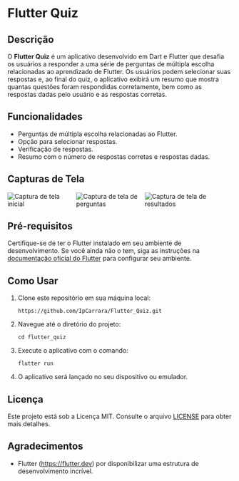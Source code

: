 # Flutter Quiz


## Descrição

O **Flutter Quiz** é um aplicativo desenvolvido em Dart e Flutter que desafia os usuários a responder a uma série de perguntas de múltipla escolha relacionadas ao aprendizado de Flutter. Os usuários podem selecionar suas respostas e, ao final do quiz, o aplicativo exibirá um resumo que mostra quantas questões foram respondidas corretamente, bem como as respostas dadas pelo usuário e as respostas corretas.

## Funcionalidades

- Perguntas de múltipla escolha relacionadas ao Flutter.
- Opção para selecionar respostas.
- Verificação de respostas.
- Resumo com o número de respostas corretas e respostas dadas.

## Capturas de Tela

<div class="box">
    <img src="https://drive.google.com/uc?export=view&id=1I8sHs4YydG3WXdLqOHfFhWCtI6GoLbNP" alt="Captura de tela inicial">
</div>
<div class="box">
    <img src="https://drive.google.com/uc?export=view&id=1ebV8qFE2QkV0IW_Zax5Uz2m5PFV7rHEi" alt="Captura de tela de perguntas">
</div>
<div class="box">
    <img src="https://drive.google.com/uc?export=view&id=1TE4CxtnexuLWpZ8GlmmfK8WefOjKYZ4d" alt="Captura de tela de resultados">
</div>

<style>
div.box {
	width: 150px;
	display: inline-block;
}
</style>

## Pré-requisitos

Certifique-se de ter o Flutter instalado em seu ambiente de desenvolvimento. Se você ainda não o tem, siga as instruções na [documentação oficial do Flutter](https://flutter.dev/docs/get-started/install) para configurar seu ambiente.


## Como Usar

1. Clone este repositório em sua máquina local:

   ```
   https://github.com/IpCarrara/Flutter_Quiz.git
   ```

2. Navegue até o diretório do projeto:

   ```
   cd flutter_quiz
   ```

3. Execute o aplicativo com o comando:

   ```
   flutter run
   ```

4. O aplicativo será lançado no seu dispositivo ou emulador.


## Licença

Este projeto está sob a Licença MIT. Consulte o arquivo [LICENSE](LICENSE) para obter mais detalhes.


## Agradecimentos

- Flutter (https://flutter.dev) por disponibilizar uma estrutura de desenvolvimento incrível.